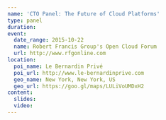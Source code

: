 ```yaml
---
name: 'CTO Panel: The Future of Cloud Platforms'
type: panel
duration:
event:
  date_range: 2015-10-22
  name: Robert Francis Group's Open Cloud Forum
  url: http://www.rfgonline.com
location:
  poi_name: Le Bernardin Privé
  poi_url: http://www.le-bernardinprive.com
  geo_name: New York, New York, US
  geo_url: https://goo.gl/maps/LULiVoUMDxH2
content:
  slides:
  video:
---
```

